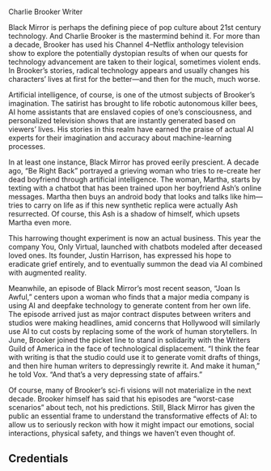 Charlie Brooker
Writer

Black Mirror is perhaps the defining piece of pop culture about 21st century technology. And Charlie Brooker is the mastermind behind it. For more than a decade, Brooker has used his Channel 4–Netflix anthology television show to explore the potentially dystopian results of when our quests for technology advancement are taken to their logical, sometimes violent ends. In Brooker’s stories, radical technology appears and usually changes his characters’ lives at first for the better—and then for the much, much worse.

Artificial intelligence, of course, is one of the utmost subjects of Brooker’s imagination. The satirist has brought to life robotic autonomous killer bees, AI home assistants that are enslaved copies of one’s consciousness, and personalized television shows that are instantly generated based on viewers’ lives. His stories in this realm have earned the praise of actual AI experts for their imagination and accuracy about machine-learning processes.

In at least one instance, Black Mirror has proved eerily prescient. A decade ago, “Be Right Back” portrayed a grieving woman who tries to re-create her dead boyfriend through artificial intelligence. The woman, Martha, starts by texting with a chatbot that has been trained upon her boyfriend Ash’s online messages. Martha then buys an android body that looks and talks like him—tries to carry on life as if this new synthetic replica were actually Ash resurrected. Of course, this Ash is a shadow of himself, which upsets Martha even more.

This harrowing thought experiment is now an actual business. This year the company You, Only Virtual, launched with chatbots modeled after deceased loved ones. Its founder, Justin Harrison, has expressed his hope to eradicate grief entirely, and to eventually summon the dead via AI combined with augmented reality.

Meanwhile, an episode of Black Mirror’s most recent season, “Joan Is Awful,” centers upon a woman who finds that a major media company is using AI and deepfake technology to generate content from her own life. The episode arrived just as major contract disputes between writers and studios were making headlines, amid concerns that Hollywood will similarly use AI to cut costs by replacing some of the work of human storytellers. In June, Brooker joined the picket line to stand in solidarity with the Writers Guild of America in the face of technological displacement. “I think the fear with writing is that the studio could use it to generate vomit drafts of things, and then hire human writers to depressingly rewrite it. And make it human,” he told Vox. “And that’s a very depressing state of affairs.”

Of course, many of Brooker’s sci-fi visions will not materialize in the next decade. Brooker himself has said that his episodes are “worst-case scenarios” about tech, not his predictions. Still, Black Mirror has given the public an essential frame to understand the transformative effects of AI: to allow us to seriously reckon with how it might impact our emotions, social interactions, physical safety, and things we haven’t even thought of.

## Credentials